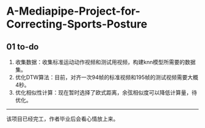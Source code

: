 # A-Mediapipe-Project-for-Correcting-Sports-Posture

## 01 to-do

1. 收集数据：收集标准运动动作视频和测试用视频，构建knn模型所需要的数据集。
2. 优化DTW算法：目前，对齐一次94帧的标准视频和195帧的测试视频需要大概4秒。
3. 优化相似性计算：现在暂时选择了欧式距离，余弦相似度可以降低计算量，待优化。

---

该项目已经完工，作者毕业后会看心情放上来。
